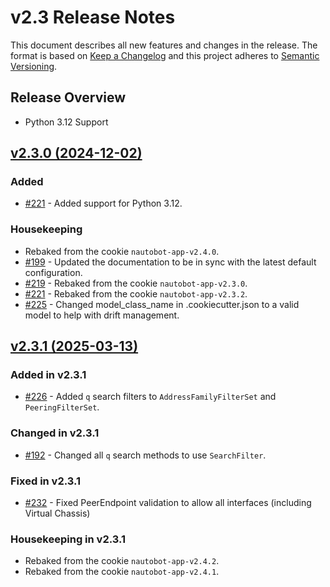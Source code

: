 
# v2.3 Release Notes

This document describes all new features and changes in the release. The format is based on [Keep a
Changelog](https://keepachangelog.com/en/1.0.0/) and this project adheres to [Semantic
Versioning](https://semver.org/spec/v2.0.0.html).

## Release Overview

- Python 3.12 Support

## [v2.3.0 (2024-12-02)](https://github.com/nautobot/nautobot-app-bgp-models/releases/tag/v2.3.0)

### Added

- [#221](https://github.com/nautobot/nautobot-app-bgp-models/issues/221) - Added support for Python 3.12.

### Housekeeping

- Rebaked from the cookie `nautobot-app-v2.4.0`.
- [#199](https://github.com/nautobot/nautobot-app-bgp-models/issues/199) - Updated the documentation to be in sync with the latest default configuration.
- [#219](https://github.com/nautobot/nautobot-app-bgp-models/issues/219) - Rebaked from the cookie `nautobot-app-v2.3.0`.
- [#221](https://github.com/nautobot/nautobot-app-bgp-models/issues/221) - Rebaked from the cookie `nautobot-app-v2.3.2`.
- [#225](https://github.com/nautobot/nautobot-app-bgp-models/issues/225) - Changed model_class_name in .cookiecutter.json to a valid model to help with drift management.

## [v2.3.1 (2025-03-13)](https://github.com/nautobot/nautobot-app-bgp-models/releases/tag/v2.3.1)

### Added in v2.3.1

- [#226](https://github.com/nautobot/nautobot-app-bgp-models/issues/226) - Added `q` search filters to `AddressFamilyFilterSet` and `PeeringFilterSet`.

### Changed in v2.3.1

- [#192](https://github.com/nautobot/nautobot-app-bgp-models/issues/192) - Changed all `q` search methods to use `SearchFilter`.

### Fixed in v2.3.1

- [#232](https://github.com/nautobot/nautobot-app-bgp-models/issues/232) - Fixed PeerEndpoint validation to allow all interfaces (including Virtual Chassis)

### Housekeeping in v2.3.1
- Rebaked from the cookie `nautobot-app-v2.4.2`.
- Rebaked from the cookie `nautobot-app-v2.4.1`.
